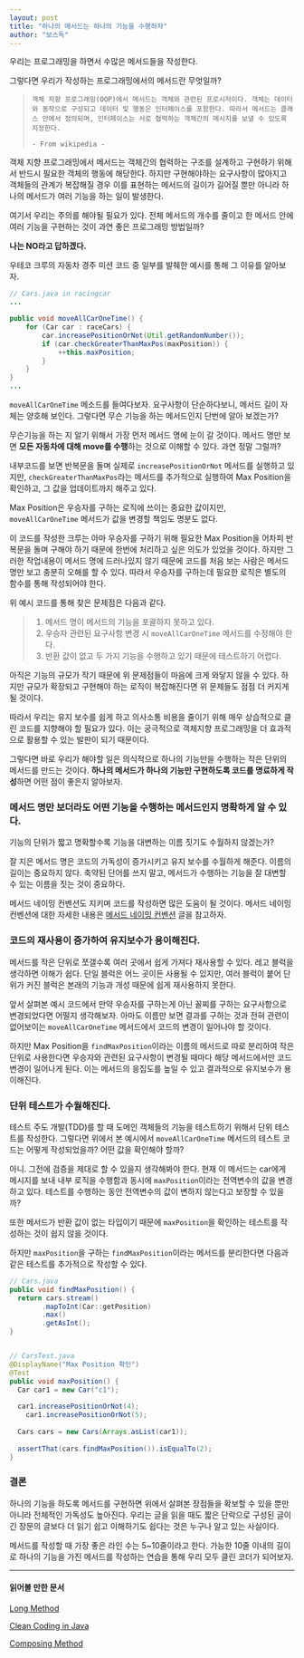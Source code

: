 ```yaml
---
layout: post
title: "하나의 메서드는 하나의 기능을 수행하자"
author: "보스독"
---
```




우리는 프로그래밍을 하면서 수많은 메서드들을 작성한다. 

그렇다면 우리가 작성하는 프로그래밍에서의 메서드란 무엇일까? 

> ```
> 객체 지향 프로그래밍(OOP)에서 메서드는 객체와 관련된 프로시저이다. 객체는 데이터와 동작으로 구성되고 데이터 및 행동은 인터페이스를 포함한다. 따라서 메서드는 클래스 안에서 정의되며, 인터페이스는 서로 협력하는 객체간의 메시지를 보낼 수 있도록 지정한다.
> 
> - From wikipedia - 
> ```

객체 지향 프로그래밍에서 메서드는 객체간의 협력하는 구조를 설계하고 구현하기 위해서 반드시 필요한 객체의 행동에 해당한다. 하지만 구현해야하는 요구사항이 많아지고 객체들의 관계가 복잡해질 경우 이를 표현하는 메서드의 길이가 길어질 뿐만 아니라 하나의 메서드가 여러 기능을 하는 일이 발생한다.

여기서 우리는 주의를 해야될 필요가 있다. 전체 메서드의 개수를 줄이고 한 메서드 안에 여러 기능을 구현하는 것이 과연 좋은 프로그래밍 방법일까?

**나는 NO라고 답하겠다.**

우테코 크루의 자동차 경주 미션 코드 중 일부를 발췌한 예시를 통해 그 이유를 알아보자. 

```java
// Cars.java in racingcar
...

public void moveAllCarOneTime() {
    for (Car car : raceCars) {
        car.increasePositionOrNot(Util.getRandomNumber());
        if (car.checkGreaterThanMaxPos(maxPosition)) {
            ++this.maxPosition;
        }
    }
}
...
```

 `moveAllCarOneTime` 메소드를 들여다보자. 요구사항이 단순하다보니, 메서드 길이 자체는 양호해 보인다. 그렇다면 무슨 기능을 하는 메서드인지 단번에 알아 보겠는가?

무슨기능을 하는 지 알기 위해서 가장 먼저 메서드 명에 눈이 갈 것이다. 메서드 명만 보면 **모든 자동차에 대해 move를 수행**하는 것으로 이해할 수 있다. 과연 정말 그럴까?

내부코드를 보면 반복문을 돌며 실제로 `increasePositionOrNot` 메서드를 실행하고 있지만, `checkGreaterThanMaxPos`라는 메서드를 추가적으로 실행하여 Max Position을 확인하고, 그 값을 업데이트까지 해주고 있다.

Max Position은 우승자를 구하는 로직에 쓰이는 중요한 값이지만, `moveAllCarOneTime` 메서드가 값을 변경할 책임도 명분도 없다.

이 코드를 작성한 크루는 아마 우승자를 구하기 위해 필요한 Max Position을  어차피 반복문을 돌며 구해야 하기 때문에 한번에 처리하고 싶은 의도가 있었을 것이다. 하지만 그러한 작업내용이 메서드 명에 드러나있지 않기 때문에 코드를 처음 보는 사람은 메서드 명만 보고 충분히 오해를 할 수 있다. 따라서 우승자를 구하는데 필요한 로직은 별도의 함수를 통해 작성되어야 한다.

위 예시 코드를 통해 찾은 문제점은 다음과 같다.

> 1. 메서드 명이 메서드의 기능을 포괄하지 못하고 있다.
> 2. 우승자 관련된 요구사항 변경 시  `moveAllCarOneTime`  메서드를 수정해야 한다.
> 3. 반환 값이 없고 두 가지 기능을 수행하고 있기 때문에 테스트하기 어렵다. 

아직은 기능의 규모가 작기 때문에 위 문제점들이 마음에 크게 와닿지 않을 수 있다. 하지만 규모가 확장되고 구현해야 하는 로직이 복잡해진다면 위 문제들도 점점 더 커지게 될 것이다.

따라서 우리는 유지 보수를 쉽게 하고 의사소통 비용을 줄이기 위해 매우 상습적으로 클린 코드를 지향해야 할 필요가 있다. 이는 궁극적으로 객체지향 프로그래밍을 더 효과적으로 활용할 수 있는 발판이 되기 때문이다.

그렇다면 바로 우리가 해야할 일은 의식적으로 하나의 기능만을 수행하는 작은 단위의 메서드를 만드는 것이다. **하나의 메서드가 하나의 기능만 구현하도록 코드를 명료하게 작성**하면 어떤 점이 좋은지 알아보자.



### 메서드 명만 보더라도 어떤 기능을 수행하는 메서드인지 명확하게 알 수 있다.

기능의 단위가 짧고 명확할수록 기능을 대변하는 이름 짓기도 수월하지 않겠는가?

잘 지은 메서드 명은 코드의 가독성이 증가시키고 유지 보수를 수월하게 해준다. 이름의 길이는 중요하지 않다. 축약된 단어를 쓰지 말고, 메서드가 수행하는 기능을 잘 대변할 수 있는 이름을 짓는 것이 중요하다.

메서드 네이밍 컨벤션도 지키며 코드를 작성하면 많은 도움이 될 것이다. 메서드 네이밍 컨벤션에 대한 자세한 내용은 [메서드 네이밍 컨벤션](https://woowacourse.github.io/review/2020-04-26/Method-Naming) 글을 참고하자.



### 코드의 재사용이 증가하여 유지보수가 용이해진다.

메서드를 작은 단위로 쪼갤수록 여러 곳에서 쉽게 가져다 재사용할 수 있다. 레고 블럭을 생각하면 이해가 쉽다. 단일 블럭은 어느 곳이든 사용될 수 있지만, 여러 블럭이 붙어 단위가 커진 블럭은 본래의 기능과 개성 때문에 쉽게 재사용하지 못한다. 

앞서 살펴본 예시 코드에서 만약 우승자를 구하는게 아닌 꼴찌를 구하는 요구사항으로 변경되었다면 어떨지 생각해보자. 아마도 이름만 보면 결과를 구하는 것과 전혀 관련이 없어보이는  `moveAllCarOneTime` 메서드에서 코드의 변경이 일어나야 할 것이다.

하지만 Max Position을 `findMaxPosition`이라는 이름의 메서드로 따로 분리하여 작은 단위로 사용한다면 우승자와 관련된 요구사항이 변경될 때마다 해당 메서드에서만 코드 변경이 일어나게 된다. 이는 메서드의 응집도를 높일 수 있고 결과적으로 유지보수가 용이해진다.



### 단위 테스트가 수월해진다.

테스트 주도 개발(TDD)를 할 때 도메인 객체들의 기능을 테스트하기 위해서 단위 테스트를 작성한다. 그렇다면 위에서 본 예시에서  `moveAllCarOneTime` 메서드의 테스트 코드는 어떻게 작성되었을까? 어떤 값을 확인해야 할까?

아니. 그전에 검증을 제대로 할 수 있을지 생각해봐야 한다. 현재 이 메서드는 car에게 메시지를 보내 내부 로직을 수행함과 동시에 `maxPosition`이라는 전역변수의 값을 변경하고 있다. 테스트를 수행하는 동안 전역변수의 값이 변하지 않는다고 보장할 수 있을까? 

또한 메서드가 반환 값이 없는 타입이기 때문에 `maxPosition`을 확인하는 테스트를 작성하는 것이 쉽지 않을 것이다. 

하지만 `maxPosition`을 구하는 `findMaxPosition`이라는 메서드를 분리한다면 다음과 같은 테스트를 추가적으로 작성할 수 있다.

``` java
// Cars.java
public void findMaxPosition() {
  return cars.stream()
        .mapToInt(Car::getPosition)
        .max()
        .getAsInt();
}


// CarsTest.java
@DisplayName("Max Position 확인")
@Test
public void maxPosition() {
  Car car1 = new Car("c1");
  
  car1.increasePositionOrNot(4);
 	car1.increasePositionOrNot(5);
  
  Cars cars = new Cars(Arrays.asList(car1));
  
  assertThat(cars.findMaxPosition()).isEqualTo(2);
}
```



### 결론 

하나의 기능을 하도록 메서드를 구현하면 위에서 살펴본 장점들을 확보할 수 있을 뿐만 아니라 전체적인 가독성도 높아진다. 우리는 글을 읽을 때도 짧은 단락으로 구성된 글이 긴 장문의 글보다 더 읽기 쉽고 이해하기도 쉽다는 것은 누구나 알고 있는 사실이다.

메서드를 작성할 때 가장 좋은 라인 수는 5~10줄이라고 한다. 가능한 10줄 이내의 길이로 하나의 기능을 가진 메서드를 작성하는 연습을 통해 우리 모두 클린 코더가 되어보자.

---

#### 읽어볼 만한 문서

[Long Method](https://refactoring.guru/smells/long-method)

[Clean Coding in Java](https://www.baeldung.com/java-clean-code)

[Composing Method](https://refactoring.guru/extract-method)

